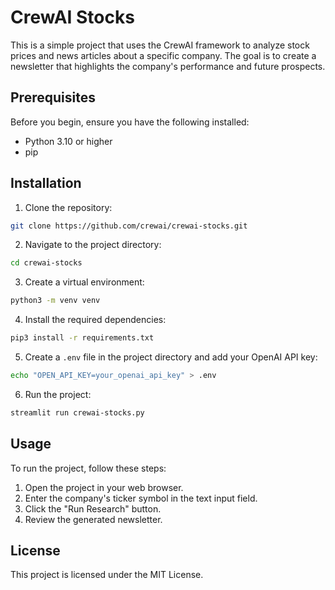 # CrewAI Stocks

This is a simple project that uses the CrewAI framework to analyze stock prices and news articles about a specific company. The goal is to create a newsletter that highlights the company's performance and future prospects.

## Prerequisites

Before you begin, ensure you have the following installed:

- Python 3.10 or higher
- pip

## Installation

1. Clone the repository:

```bash
git clone https://github.com/crewai/crewai-stocks.git
```

2. Navigate to the project directory:

```bash
cd crewai-stocks
```

3. Create a virtual environment:

```bash
python3 -m venv venv
```

4. Install the required dependencies:

```bash
pip3 install -r requirements.txt
```

5. Create a `.env` file in the project directory and add your OpenAI API key:

```bash
echo "OPEN_API_KEY=your_openai_api_key" > .env
```

6. Run the project:

```bash
streamlit run crewai-stocks.py
```

## Usage

To run the project, follow these steps:

1. Open the project in your web browser.
2. Enter the company's ticker symbol in the text input field.
3. Click the "Run Research" button.
4. Review the generated newsletter.

## License

This project is licensed under the MIT License.
